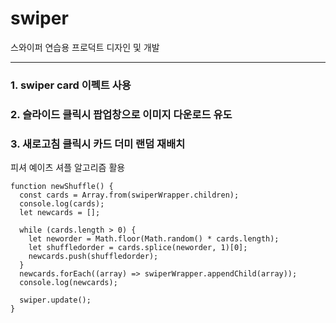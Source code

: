 # swiper
스와이퍼 연습용 프로덕트 디자인 및 개발


----
### 1. swiper card 이펙트 사용
[보러가기]:https://github.com/1101x/swiper/tree/main
### 2. 슬라이드 클릭시 팝업창으로 이미지 다운로드 유도
### 3. 새로고침 클릭시 카드 더미 랜덤 재배치
피셔 예이츠 셔플 알고리즘 활용
```
function newShuffle() {
  const cards = Array.from(swiperWrapper.children);
  console.log(cards);
  let newcards = [];

  while (cards.length > 0) {
    let neworder = Math.floor(Math.random() * cards.length);
    let shuffledorder = cards.splice(neworder, 1)[0];
    newcards.push(shuffledorder);
  }
  newcards.forEach((array) => swiperWrapper.appendChild(array));
  console.log(newcards);

  swiper.update();
}
```

